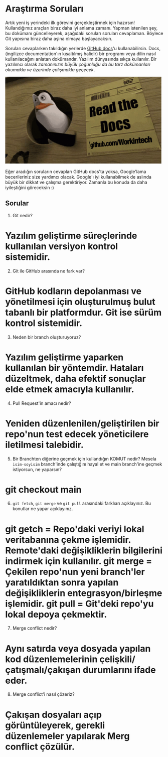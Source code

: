 # Araştırma Soruları

Artık yeni iş yerindeki ilk görevini gerçekleştirmek için hazırsın! Kullandığımız araçları biraz daha iyi anlama zamanı. Yapman istenilen şey, bu dokümanı güncelleyerek, aşağıdaki soruları soruları cevaplaman. Böylece Git yapısına biraz daha aşina olmaya başlayacaksın.

Soruları cevaplarken takıldığın yerlerde [GitHub docs](https://docs.github.com/en)'u kullanabilirsin. Docs, (ingilizce documentation'ın kısaltılmış halidir) bir programı veya dilin nasıl kullanılacağını anlatan dokümandır. Yazılım dünyasında sıkça kullanılır. Bir yazılımcı olarak _zamanınızın büyük çoğunluğu da bu tarz dokümanları okumakla ve üzerinde çalışmakla geçecek_.

![READ THE DOCS](https://github.com/Workintech/FSWeb-S1G1-Projesi-Web-Development-Projesi-icin-Git/blob/main/read-the-docs-wit.gif?raw=true)

Eğer aradığın soruların cevapları GitHub docs'ta yoksa, Google'lama becerileriniz size yardımcı olacak. Google'ı iyi kullanabilmek de aslında büyük bir dikkat ve çalışma gerektiriyor. Zamanla bu konuda da daha iyileştiğini göreceksin :)

## Sorular

1. Git nedir?
# Yazılım geliştirme süreçlerinde kullanılan versiyon kontrol sistemidir.

2. Git ile GitHub arasında ne fark var?
# GitHub kodların depolanması ve yönetilmesi için oluşturulmuş bulut tabanlı bir platformdur. Git ise sürüm kontrol sistemidir. 
3. Neden bir branch oluşturuyoruz?
# Yazılım geliştirme yaparken kullanılan bir yöntemdir. Hataları düzeltmek, daha efektif sonuçlar elde etmek amacıyla kullanılır. 
4. Pull Request'in amacı nedir?
# Yeniden düzenlenilen/geliştirilen bir repo'nun test edecek yöneticilere iletilmesi talebidir. 

5. Bir Branchten diğerine geçmek için kullandığın KOMUT nedir? Mesela `isim-soyisim` branch'inde çalıştığını hayal et ve main branch'ine geçmek istiyorsun, ne yaparsın?
# git checkout main

6. `git fetch`, `git merge` ve `git pull` arasındaki farklıarı açıklayınız. Bu konutlar ne yapar açıklayınız.
# git getch = Repo'daki veriyi lokal veritabanına çekme işlemidir. Remote'daki değişikliklerin bilgilerini indirmek için kullanılır.  git merge = Çekilen repo'nun yeni branch'ler yaratıldıktan sonra yapılan değişikliklerin entegrasyon/birleşme işlemidir.   git pull = Git'deki repo'yu lokal depoya çekmektir. 
7. Merge conflict nedir?
# Aynı satırda veya dosyada yapılan kod düzenlemelerinin çelişkili/çatışmalı/çakışan durumlarını ifade eder. 
8. Merge conflict'i nasıl çözeriz?
# Çakışan dosyaları açıp görüntüleyerek, gerekli düzenlemeler yapılarak Merg conflict çözülür.
